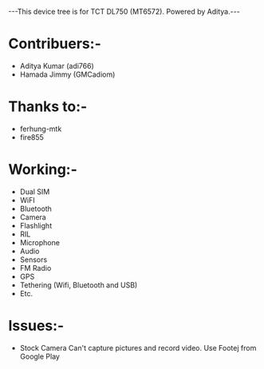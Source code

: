 ---This device tree is for TCT DL750 (MT6572). Powered by Aditya.---

# Contribuers:-
* Aditya  Kumar (adi766)
* Hamada Jimmy (GMCadiom)

# Thanks to:-
* ferhung-mtk
* fire855

# Working:-
* Dual SIM
* WiFI
* Bluetooth
* Camera
* Flashlight
* RIL
* Microphone
* Audio
* Sensors
* FM Radio
* GPS
* Tethering (Wifi, Bluetooth and USB)
* Etc.

# Issues:-
* Stock Camera Can't capture pictures and record video. Use Footej from Google Play

